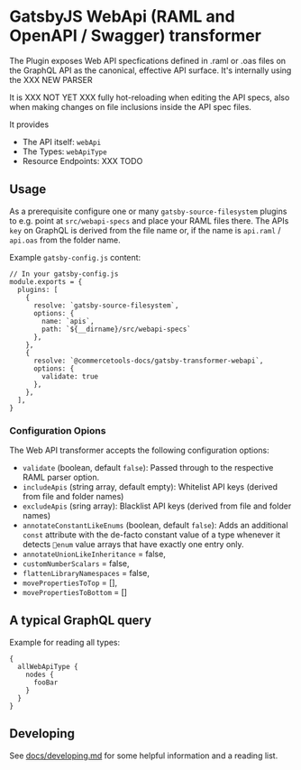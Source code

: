# GatsbyJS WebApi (RAML and OpenAPI / Swagger) transformer

The Plugin exposes Web API specfications defined in .raml or .oas files on the GraphQL API as the canonical,
effective API surface. It's internally using the XXX NEW PARSER

It is XXX NOT YET XXX fully hot-reloading when editing the API specs, also when making changes on file inclusions inside the API spec files.

It provides

- The API itself: `webApi`
- The Types: `webApiType`
- Resource Endpoints: XXX TODO

## Usage

As a prerequisite configure one or many `gatsby-source-filesystem` plugins to e.g. point at `src/webapi-specs` and place your RAML files there. The APIs `key` on GraphQL is derived from the file name or, if the name is `api.raml` / `api.oas` from the folder name.

Example `gatsby-config.js` content:

```
// In your gatsby-config.js
module.exports = {
  plugins: [
    {
      resolve: `gatsby-source-filesystem`,
      options: {
        name: `apis`,
        path: `${__dirname}/src/webapi-specs`
      },
    },
    {
      resolve: `@commercetools-docs/gatsby-transformer-webapi`,
      options: {
        validate: true
      },
    },
  ],
}
```

### Configuration Opions

The Web API transformer accepts the following configuration options:

- `validate` (boolean, default `false`): Passed through to the respective RAML parser option.
- `includeApis` (string array, default empty): Whitelist API keys (derived from file and folder names)
- `excludeApis` (sring array): Blacklist API keys (derived from file and folder names)
- `annotateConstantLikeEnums` (boolean, default `false`): Adds an additional `const` attribute with the de-facto constant value of a type whenever it detects `enum` value arrays that have exactly one entry only.
- `annotateUnionLikeInheritance` = false,
- `customNumberScalars` = false,
- `flattenLibraryNamespaces` = false,
- `movePropertiesToTop` = [],
- `movePropertiesToBottom` = []

## A typical GraphQL query

Example for reading all types:

```
{
  allWebApiType {
    nodes {
      fooBar
    }
  }
}
```

## Developing

See [docs/developing.md](docs/developing.md) for some helpful information and a reading list.
